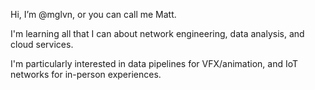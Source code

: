 Hi, I’m @mglvn, or you can call me Matt.

I'm learning all that I can about network engineering, data analysis, and cloud services.

I'm particularly interested in data pipelines for VFX/animation, and IoT networks for in-person experiences.
